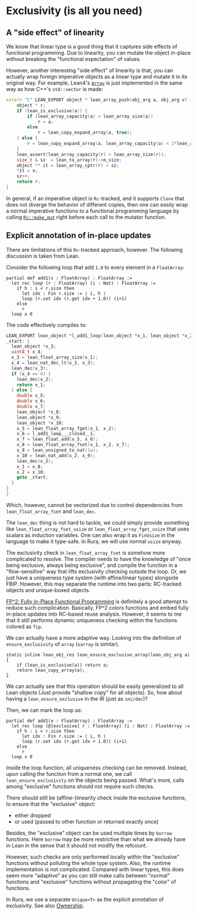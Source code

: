 # Exclusivity (is all you need)

## A "side effect" of linearity

We know that linear type is a good thing that it captures side effects of functional programming. Due to linearity, you
can mutate the object in-place without breaking the "functional expectation" of values.

However, another interesting "side effect" of linearity is that, you can actually wrap foreign imperative objects as a
linear type and mutate it in its original way. For example, Lean4's [`Array`] is just implemented in the same way as
how C++'s `std::vector` is made:

```c++
extern "C" LEAN_EXPORT object * lean_array_push(obj_arg a, obj_arg v) {
    object * r;
    if (lean_is_exclusive(a)) {
        if (lean_array_capacity(a) > lean_array_size(a))
            r = a;
        else
            r = lean_copy_expand_array(a, true);
    } else {
        r = lean_copy_expand_array(a, lean_array_capacity(a) < 2*lean_array_size(a) + 1);
    }
    lean_assert(lean_array_capacity(r) > lean_array_size(r));
    size_t & sz  = lean_to_array(r)->m_size;
    object ** it = lean_array_cptr(r) + sz;
    *it = v;
    sz++;
    return r;
}
```

In general, if an imperative object is `Rc`-tracked, and it supports `Clone` that does not diverge the behavior of
different copies, then one can easily wrap a normal imperative functions to a functional programming language by calling
[`Rc::make_mut`] right before each call to the mutator function.

[`Array`]: https://lean-lang.org/lean4/doc/array.html

[`Rc::make_mut`]: https://doc.rust-lang.org/std/rc/struct.Rc.html#method.make_mut

## Explicit annotation of in-place updates

There are limitations of this `Rc`-tracked approach, however. The following discussion is taken from Lean.

Consider the following loop that add `1.0` to every element in a `FloatArray`:

```lean
partial def add1(x : FloatArray) : FloatArray :=
  let rec loop (r : FloatArray) (i : Nat) : FloatArray :=
    if h : i < r.size then
      let idx : Fin r.size := ⟨ i, h ⟩
      loop (r.set idx (r.get idx + 1.0)) (i+1)
    else
      r
  loop x 0
```

The code effectively compiles to:

```c
LEAN_EXPORT lean_object *l_add1_loop(lean_object *x_1, lean_object *x_2) {
_start: {
  lean_object *x_3;
  uint8_t x_4;
  x_3 = lean_float_array_size(x_1);
  x_4 = lean_nat_dec_lt(x_2, x_3);
  lean_dec(x_3);
  if (x_4 == 0) {
    lean_dec(x_2);
    return x_1;
  } else {
    double x_5;
    double x_6;
    double x_7;
    lean_object *x_8;
    lean_object *x_9;
    lean_object *x_10;
    x_5 = lean_float_array_fget(x_1, x_2);
    x_6 = l_add1_loop___closed__1;
    x_7 = lean_float_add(x_5, x_6);
    x_8 = lean_float_array_fset(x_1, x_2, x_7);
    x_9 = lean_unsigned_to_nat(1u);
    x_10 = lean_nat_add(x_2, x_9);
    lean_dec(x_2);
    x_1 = x_8;
    x_2 = x_10;
    goto _start;
  }
}
}
```

Which, however, cannot be vectorized due to control dependencies from `lean_float_array_fset` and `lean_dec`.

The `lean_dec` thing is not hard to tackle, we could simply provide something like `lean_float_array_fset_usize`
or `lean_float_array_fget_usize` that uses scalars as induction variables. One can also wrap it as `FinUsize` in the
language to make it type-safe. In Rura, we will use normal `usize` anyway.

The exclusivity check in `lean_float_array_fset` is somehow more complicated to resolve. The compiler needs to have the
knowledge of "once being exclusive, always being exclusive", and compile the function in a "flow-sensitive" way that
lifts exclusivity checking outside the loop. Or, we just have a uniqueness type system (with affine/linear types)
alongside FBIP. However, this may separate the runtime into two parts: RC-tracked objects and unique-boxed objects.

[FP^2: Fully in-Place Functional Programming] is definitely a good attempt to reduce such complication. Basically, FP^2
colors functions and embed fully in-place updates into RC-based reuse analysis. However, it seems to me that it still
performs dynamic uniqueness checking within the functions colored as `fip`.

We can actually have a more adaptive way. Looking into the definition of `ensure_exclusivity` of `array` (`sarray` is
similar).

```
static inline lean_obj_res lean_ensure_exclusive_array(lean_obj_arg a) {
    if (lean_is_exclusive(a)) return a;
    return lean_copy_array(a);
}
```

We can actually see that this operation should be easily generalized to all Lean objects (Just provide "shallow copy"
for all objects). So, how about having a `lean_ensure_exclusive` in the IR (just as `inc/dec`)?

Then, we can mark the loop as:

```lean
partial def add1(x : FloatArray) : FloatArray :=
  let rec loop (@[exclusive] r : FloatArray) (i : Nat) : FloatArray :=
    if h : i < r.size then
      let idx : Fin r.size := ⟨ i, h ⟩
      loop (r.set idx (r.get idx + 1.0)) (i+1)
    else
      r
  loop x 0
```

Inside the loop function, all uniqueness checking can be removed. Instead, upon calling the function from a normal
one, we call `lean_ensure_exclusivity` on the objects being passed. What's more, calls among "exclusive" functions
should not require such checks.

There should still be (affine-)linearity check inside the exclusive functions, to ensure that the "exclusive" object:

- either dropped
- or used (passed to other function or returned exactly once)

Besides, the "exclusive" object can be used multiple times by `borrow` functions. Here `borrow` may be more restrictive
than what we already have in Lean in the sense that it should not modify the refcount.

However, such checks are only performed locally within the "exclusive" functions without polluting the whole type
system. Also, the runtime implementation is not complicated. Compared with linear types, this does seem more "adaptive"
as you can still make calls between "normal" functions and "exclusive" functions without propagating the "color" of
functions.

In Rura, we use a separate `Unique<T>` as the explicit annotation of exclusivity. See also [Ownership](ownership.md).

[FP^2: Fully in-Place Functional Programming]: https://www.microsoft.com/en-us/research/publication/fp2-fully-in-place-functional-programming/
